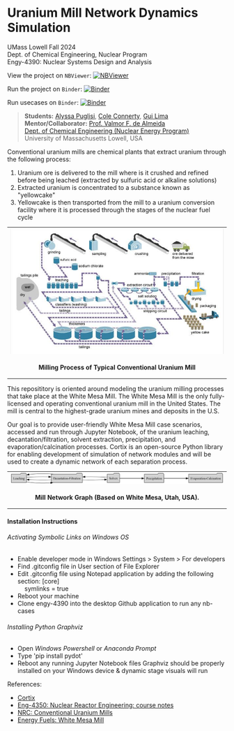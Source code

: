 # Uranium Mill Network Dynamics Simulation

UMass Lowell Fall 2024 <br>
Dept. of Chemical Engineering, Nuclear Program <br>
Engy-4390: Nuclear Systems Design and Analysis

View the project on `NBViewer`: [![NBViewer](https://raw.githubusercontent.com/jupyter/design/master/logos/Badges/nbviewer_badge.svg)](https://nbviewer.jupyter.org/github/dpploy/engy-4390/blob/main/projects/2024/u-mill/reports/overall-project-report.ipynb)

Run the project on `Binder`: [![Binder](https://mybinder.org/badge_logo.svg)](https://mybinder.org/v2/gh/dpploy/engy-4390/HEAD?filepath=projects%2F2024%2Fu-mill%2Freports%2Foverall-project-report.ipynb)

Run usecases on `Binder`: [![Binder](https://mybinder.org/badge_logo.svg)](https://mybinder.org/v2/gh/dpploy/engy-4390/HEAD?filepath=projects%2F2024%2Fu-mill%2Fusecases)

 >**Students:** [Alyssa Puglisi](https://github.com/alyssa-puglisi), [Cole Connerty](https://github.com/coleconn9), [Gui Lima](https://github.com/G00BLiMA)  <br>
 >**Mentor/Collaborator:** [Prof. Valmor F. de Almeida](https://github.com/dealmeidavf) <br>
 >[Dept. of Chemical Engineering (Nuclear Energy Program)](https://www.uml.edu/Engineering/Chemical/faculty/de-Almeida-Valmor.aspx) <br>
 >University of Massachusetts Lowell, USA <br>

Conventional uranium mills are chemical plants that extract uranium through the following process:
1. Uranium ore is delivered to the mill where is it crushed and refined before being leached (extracted by sulfuric acid or alkaline solutions)
1. Extracted uranium is concentrated to a substance known as "yellowcake"
1. Yellowcake is then transported from the mill to a uranium conversion facility where it is processed through the stages of the nuclear fuel cycle

|  |
|:---:|
| <img width="700" src="pics/typical-conventional-uranium-mill.jpg" title="Typical Uranium Mill"> |
| <p style="text-align:center;"><b>Milling Process of Typical Conventional Uranium Mill</b></p> |


This reposititory is oriented around modeling the uranium milling processes that take place at the White Mesa Mill. The White Mesa Mill is the only fully-licensed and operating conventional uranium mill in the United States. The mill is central to the highest-grade uranium mines and deposits in the U.S. 

Our goal is to provide user-friendly White Mesa Mill case scenarios, accessed and run through Jupyter Notebook, of the uranium leaching, decantation/filtration, solvent extraction, precipitation, and evaporation/calcination processes. Cortix is an open-source Python library for enabling development of simulation of network modules and will be used to create a dynamic network of each separation process. 

|  |
|:---:|
| <img width="1200" src="pics/network-0.gv.png" title="Plant Layout"> |
| <p style="text-align:center;"><b>Mill Network Graph (Based on White Mesa, Utah, USA).</b></p> |

#### Installation Instructions

###### Activating Symbolic Links on Windows OS
+ Enable developer mode in Windows Settings > System > For developers
+ Find .gitconfig file in User section of File Explorer
+ Edit .gitconfig file using Notepad application by adding the following section:
[core] <br>
&nbsp;&nbsp;&nbsp;&nbsp;symlinks = true
+ Reboot your machine
+ Clone engy-4390 into the desktop Github application to run any nb-cases

###### Installing Python Graphviz
+ Open *Windows Powershell* or *Anaconda Prompt*
+ Type 'pip install pydot'
+ Reboot any running Jupyter Notebook files
Graphviz should be properly installed on your Windows device & dynamic stage visuals will run


References:

 + [Cortix](https://cortix.org/)
 + [Eng-4350: Nuclear Reactor Engineering: course notes](https://github.com/dpploy/engy-4350)
+ [NRC: Conventional Uranium Mills](https://www.nrc.gov/materials/uranium-recovery/extraction-methods/conventional-mills.html)
+ [Energy Fuels: White Mesa Mill](https://www.energyfuels.com/white-mesa-mill)
